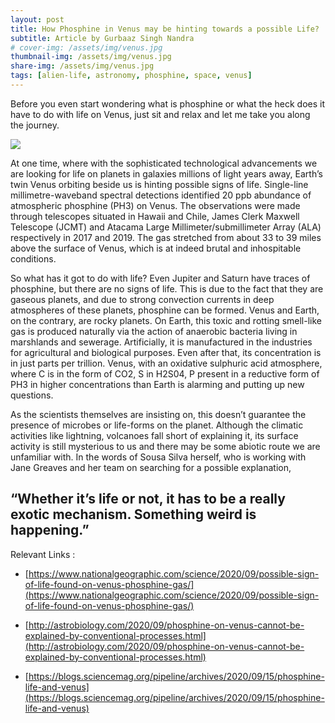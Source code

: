 ```yaml
---
layout: post
title: How Phosphine in Venus may be hinting towards a possible Life?
subtitle: Article by Gurbaaz Singh Nandra
# cover-img: /assets/img/venus.jpg
thumbnail-img: /assets/img/venus.jpg
share-img: /assets/img/venus.jpg
tags: [alien-life, astronomy, phosphine, space, venus]
---
```


Before you even start wondering what is phosphine or what the heck does it have to do with life on Venus, just sit and relax and let me take you along the journey.

<img src="{{ site.baseurl }}/assets/img/venus.jpg">

At one time, where with the sophisticated technological advancements we are looking for life on planets in galaxies millions of light years away, Earth’s twin Venus orbiting beside us is hinting possible signs of life. Single-line millimetre-waveband spectral detections identified 20 ppb abundance of atmospheric phosphine (PH3) on Venus. The observations were made through telescopes situated in Hawaii and Chile, James Clerk Maxwell Telescope (JCMT) and Atacama Large Millimeter/submillimeter Array (ALA) respectively in 2017 and 2019. The gas stretched from about 33 to 39 miles above the surface of Venus, which is at indeed brutal and inhospitable conditions.

So what has it got to do with life? Even Jupiter and Saturn have traces of phosphine, but there are no signs of life. This is due to the fact that they are gaseous planets, and due to strong convection currents in deep atmospheres of these planets, phosphine can be formed. Venus and Earth, on the contrary, are rocky planets. On Earth, this toxic and rotting smell-like gas is produced naturally via the action of anaerobic bacteria living in marshlands and sewerage. Artificially, it is manufactured in the industries for agricultural and biological purposes. Even after that, its concentration is in just parts per trillion. Venus, with an oxidative sulphuric acid atmosphere, where C is in the form of CO2, S in H2S04, P present in a reductive form of PH3 in higher concentrations than Earth is alarming and putting up new questions.

As the scientists themselves are insisting on, this doesn’t guarantee the presence of microbes or life-forms on the planet. Although the climatic activities like lightning, volcanoes fall short of explaining it, its surface activity is still mysterious to us and there may be some abiotic route we are unfamiliar with. In the words of Sousa Silva herself, who is working with Jane Greaves and her team on searching for a possible explanation,


## “Whether it’s life or not, it has to be a really exotic mechanism. Something weird is happening.”

Relevant Links :

- [https://www.nationalgeographic.com/science/2020/09/possible-sign-of-life-found-on-venus-phosphine-gas/](https://www.nationalgeographic.com/science/2020/09/possible-sign-of-life-found-on-venus-phosphine-gas/)

- [http://astrobiology.com/2020/09/phosphine-on-venus-cannot-be-explained-by-conventional-processes.html](http://astrobiology.com/2020/09/phosphine-on-venus-cannot-be-explained-by-conventional-processes.html)

- [https://blogs.sciencemag.org/pipeline/archives/2020/09/15/phosphine-life-and-venus](https://blogs.sciencemag.org/pipeline/archives/2020/09/15/phosphine-life-and-venus)